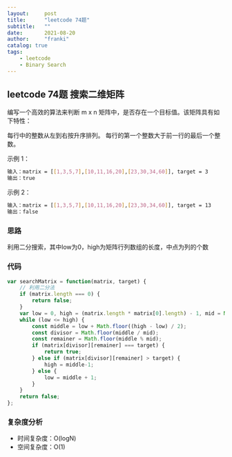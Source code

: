 ```yaml
---
layout:     post
title:      "leetcode 74题"
subtitle:   ""
date:       2021-08-20
author:     "franki"
catalog: true
tags:
    - leetcode
    - Binary Search
---
```


## leetcode 74题  搜索二维矩阵

编写一个高效的算法来判断 m x n 矩阵中，是否存在一个目标值。该矩阵具有如下特性：

每行中的整数从左到右按升序排列。
每行的第一个整数大于前一行的最后一个整数。

示例 1：

```bash
输入：matrix = [[1,3,5,7],[10,11,16,20],[23,30,34,60]], target = 3
输出：true 
```

示例 2：

```bash
输入：matrix = [[1,3,5,7],[10,11,16,20],[23,30,34,60]], target = 13
输出：false
```

### 思路

利用二分搜索，其中low为0，high为矩阵行列数组的长度，中点为列的个数

### 代码

```js
var searchMatrix = function(matrix, target) {
    // 利用二分法
    if (matrix.length === 0) {
        return false;
    }
    var low = 0, high = (matrix.length * matrix[0].length) - 1, mid = Math.floor(matrix[0].length);
    while (low <= high) {
        const middle = low + Math.floor((high - low) / 2);
        const divisor = Math.floor(middle / mid);  
        const remainer = Math.floor(middle % mid);
        if (matrix[divisor][remainer] === target) {
            return true;
        } else if (matrix[divisor][remainer] > target) {
            high = middle-1;
        } else {
            low = middle + 1;
        }
    }
    return false;
};
```

### 复杂度分析

- 时间复杂度：O(logN)
- 空间复杂度：O(1)
